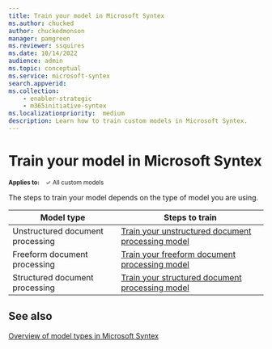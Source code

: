```yaml
---
title: Train your model in Microsoft Syntex
ms.author: chucked
author: chuckedmonson
manager: pamgreen
ms.reviewer: ssquires
ms.date: 10/14/2022
audience: admin
ms.topic: conceptual
ms.service: microsoft-syntex
search.appverid: 
ms.collection: 
    - enabler-strategic
    - m365initiative-syntex
ms.localizationpriority:  medium
description: Learn how to train custom models in Microsoft Syntex.
---
```


# Train your model in Microsoft Syntex

<sup>**Applies to:**  &ensp; &#10003; All custom models &ensp; </sup>

The steps to train your model depends on the type of model you are using. 

|Model type  |Steps to train  |
|---------|---------|
|Unstructured document processing |[Train your unstructured document processing model](create-a-classifier.md)   |
|Freeform document processing     |[Train your freeform document processing model](train-freeform-document-processing-model.md)       |
|Structured document processing   |[Train your structured document processing model](create-a-form-processing-model.md)     |

## See also

[Overview of model types in Microsoft Syntex](model-types-overview.md)
